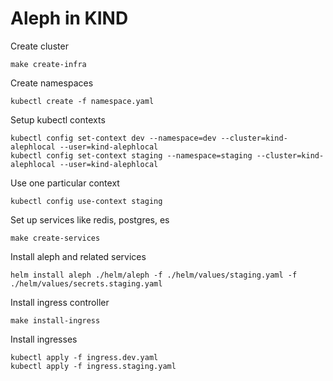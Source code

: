 # Aleph in KIND

Create cluster

```
make create-infra
```

Create namespaces

```
kubectl create -f namespace.yaml
```

Setup kubectl contexts

```
kubectl config set-context dev --namespace=dev --cluster=kind-alephlocal --user=kind-alephlocal
kubectl config set-context staging --namespace=staging --cluster=kind-alephlocal --user=kind-alephlocal
```

Use one particular context

```
kubectl config use-context staging
```

Set up services like redis, postgres, es
```
make create-services
```

Install aleph and related services
```
helm install aleph ./helm/aleph -f ./helm/values/staging.yaml -f ./helm/values/secrets.staging.yaml
```

Install ingress controller
```
make install-ingress
```

Install ingresses
```
kubectl apply -f ingress.dev.yaml
kubectl apply -f ingress.staging.yaml
```

